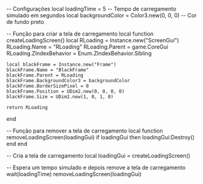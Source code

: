 -- Configurações
local loadingTime = 5 -- Tempo de carregamento simulado em segundos
local backgroundColor = Color3.new(0, 0, 0) -- Cor de fundo preto

-- Função para criar a tela de carregamento
local function createLoadingScreen()
    local RLoading = Instance.new("ScreenGui")
    RLoading.Name = "RLoading"
    RLoading.Parent = game.CoreGui
    RLoading.ZIndexBehavior = Enum.ZIndexBehavior.Sibling

    local blackFrame = Instance.new("Frame")
    blackFrame.Name = "BlackFrame"
    blackFrame.Parent = RLoading
    blackFrame.BackgroundColor3 = backgroundColor
    blackFrame.BorderSizePixel = 0
    blackFrame.Position = UDim2.new(0, 0, 0, 0)
    blackFrame.Size = UDim2.new(1, 0, 1, 0)

    return RLoading
end

-- Função para remover a tela de carregamento
local function removeLoadingScreen(loadingGui)
    if loadingGui then
        loadingGui:Destroy()
    end
end

-- Cria a tela de carregamento
local loadingGui = createLoadingScreen()

-- Espera um tempo simulado e depois remove a tela de carregamento
wait(loadingTime)
removeLoadingScreen(loadingGui)
